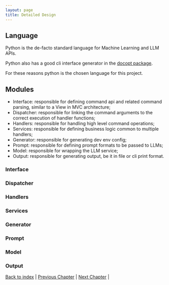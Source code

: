 ```yaml
---
layout: page
title: Detailed Design
---
```


## Language

Python is the de-facto standard language for Machine Learning and LLM APIs.

Python also has a good cli interface generator in the [docopt package](https://github.com/jazzband/docopt-ng).

For these reasons python is the chosen language for this project.

## Modules

- Interface: responsible for defining command api and related command parsing, similar to a View in MVC architecture;
- Dispatcher: responsible for linking the command arguments to the correct execution of handler functions;
- Handlers: responsible for handling high level command operations;
- Services: responsible for defining business logic common to multiple handlers;
- Generator: responsible for generating dev env config;
- Prompt: responsible for defining prompt formats to be passed to LLMs;
- Model: responsible for wrapping the LLM service;
- Output: responsible for generating output, be it in file or cli print format.

### Interface

### Dispatcher

### Handlers

### Services

### Generator

### Prompt

### Model

### Output


[Back to index](./index.md) |
[Previous Chapter](./architectural-design.md) |
[Next Chapter](./implementation.md) |
